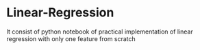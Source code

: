 # Linear-Regression
It consist of  python notebook of practical implementation of linear regression with only one feature from scratch  
